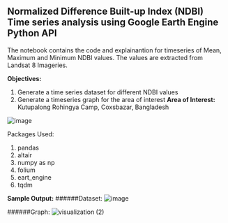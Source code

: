 ## Normalized Difference Built-up Index (NDBI) Time series analysis using Google Earth Engine Python API

The notebook contains the code and explainantion for timeseries of Mean, Maximum and Minimum NDBI values. The values are extracted from Landsat 8 Imageries. 

**Objectives:** 
1. Generate a time series dataset for different NDBI values
2. Generate a timeseries graph for the area of interest
**Area of Interest:** Kutupalong Rohingya Camp, Coxsbazar, Bangladesh

![image](https://user-images.githubusercontent.com/109986838/206468569-2510dc36-e5a9-4dc6-bd81-457d8ed68cee.png)


Packages Used: 
1. pandas
2. altair
3. numpy as np
4. folium
5. eart_engine
6. tqdm


**Sample Output:**
######Dataset:
![image](https://user-images.githubusercontent.com/109986838/206471223-bf9c4901-0498-4f29-82d4-72d6c804e205.png)

######Graph:
![visualization (2)](https://user-images.githubusercontent.com/109986838/206471311-e8b367c8-71bc-4c4e-8299-f0e69a08189a.png)
